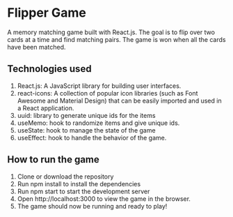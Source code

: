 # Flipper Game
A memory matching game built with React.js. The goal is to flip over two cards at a time and find matching pairs. The game is won when all the cards have been matched.

## Technologies used
1. React.js: A JavaScript library for building user interfaces.
2. react-icons: A collection of popular icon libraries (such as Font Awesome and Material Design) that can be easily imported and used in a React application.
3. uuid: library to generate unique ids for the items
4. useMemo: hook to randomize items and give unique ids.
5. useState: hook to manage the state of the game
6. useEffect: hook to handle the behavior of the game.

## How to run the game

1. Clone or download the repository
2. Run npm install to install the dependencies
3. Run npm start to start the development server
4. Open http://localhost:3000 to view the game in the browser.
5. The game should now be running and ready to play!
